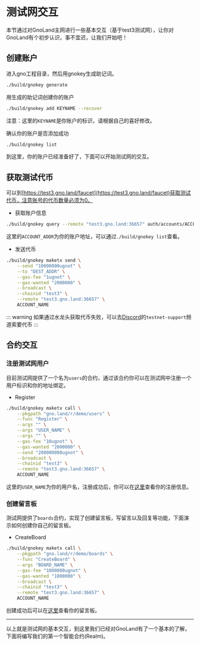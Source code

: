 # 测试网交互
本节通过对GnoLand主网进行一些基本交互（基于test3测试网），让你对GnoLand有个初步认识，事不宜迟，让我们开始吧！

## 创建账户
进入gno工程目录，然后用gnokey生成助记词。
```bash
./build/gnokey generate
```
用生成的助记词创建你的账户
```bash
./build/gnokey add KEYNAME --recover
```
注意：这里的`KEYNAME`是你账户的标识，请根据自己的喜好修改。  

确认你的账户是否添加成功
```bash
./build/gnokey list
```
到这里，你的账户已经准备好了，下面可以开始测试网的交互。
## 获取测试代币
可以到[https://test3.gno.land/faucet](https://test3.gno.land/faucet)获取测试代币，注意账号的代币数量必须为0。 

- 获取账户信息
```bash
./build/gnokey query --remote "test3.gno.land:36657" auth/accounts/ACCOUNT_ADDR
```
这里的`ACCOUNT_ADDR`为你的账户地址，可以通过`./build/gnokey list`查看。

- 发送代币
```bash
./build/gnokey maketx send \
    --send "10000000ugnot" \
    --to "DEST_ADDR" \
    --gas-fee "1ugnot" \
    --gas-wanted "2000000" \
    --broadcast \
    --chainid "test3" \
    --remote "test3.gno.land:36657" \
    ACCOUNT_NAME
```
::: warning
如果通过水龙头获取代币失败，可以去[Discord](https://discord.gg/3YbdqVP8Tb)的`testnet-support`频道索要代币
:::

## 合约交互

### 注册测试网用户
目前测试网提供了一个名为`users`的合约，通过该合约你可以在测试网中注册一个用户标识和你的地址绑定。

- Register
```bash
./build/gnokey maketx call \
    --pkgpath "gno.land/r/demo/users" \
    --func "Register" \
    --args "" \
    --args "USER_NAME" \
    --args "" \
    --gas-fee "10ugnot" \
    --gas-wanted "2000000" \
    --send "200000000ugnot" \
    --broadcast \
    --chainid "test3" \
    --remote "test3.gno.land:36657" \
    ACCOUNT_NAME

```
这里的`USER_NAME`为你的用户名，注册成功后，你可以在[这里](https://test3.gno.land/r/demo/users)查看你的注册信息。

### 创建留言板
测试网提供了`boards`合约，实现了创建留言板，写留言以及回复等功能，下面演示如何创建你自己的留言板。

- CreateBoard
```bash
./build/gnokey maketx call \
    --pkgpath "gno.land/r/demo/boards" \
    --func "CreateBoard" \
    --args "BOARD_NAME" \
    --gas-fee "1000000ugnot" \
    --gas-wanted "1000000" \
    --broadcast \
    --chainid "test3" \
    --remote "test3.gno.land:36657" \
    ACCOUNT_NAME
```
创建成功后可以在[这里](https://test3.gno.land/r/demo/boards)查看你的留言板。 

--- 
以上就是测试网的基本交互，到这里我们已经对GnoLand有了一个基本的了解，下面将编写我们的第一个智能合约(Realm)。